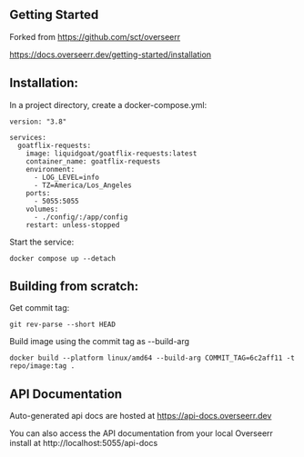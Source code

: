 ## Getting Started

Forked from https://github.com/sct/overseerr

https://docs.overseerr.dev/getting-started/installation

## Installation:

In a project directory, create a docker-compose.yml:

```
version: "3.8"

services:
  goatflix-requests:
    image: liquidgoat/goatflix-requests:latest
    container_name: goatflix-requests
    environment:
      - LOG_LEVEL=info
      - TZ=America/Los_Angeles
    ports:
      - 5055:5055
    volumes:
      - ./config/:/app/config
    restart: unless-stopped
```

Start the service:

```
docker compose up --detach
```

## Building from scratch:

Get commit tag:

```
git rev-parse --short HEAD
```

Build image using the commit tag as --build-arg

```
docker build --platform linux/amd64 --build-arg COMMIT_TAG=6c2aff11 -t repo/image:tag .
```

## API Documentation

Auto-generated api docs are hosted at https://api-docs.overseerr.dev

You can also access the API documentation from your local Overseerr install at http://localhost:5055/api-docs
